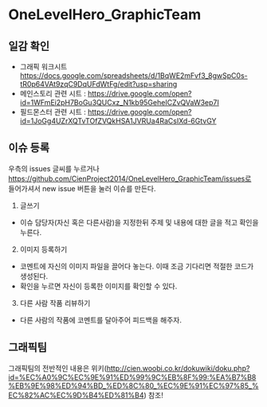OneLevelHero_GraphicTeam
========================

## 일감 확인
* 그래픽 워크시트 https://docs.google.com/spreadsheets/d/1BqWE2mFvf3_8gwSpC0s-tR0p64VAt9zqC9DqUFdWtFg/edit?usp=sharing
* 메인스토리 관련 시트 : https://drive.google.com/open?id=1WFmEi2pH7BoGu3QUCxz_N1kb95GeheICZvQVaW3ep7I
* 필드몬스터 관련 시트 : https://drive.google.com/open?id=1JoGg4UZrXQTvTOfZVQkHSA1JVRUa4RaCsIXd-6GtvGY

## 이슈 등록
우측의 issues 글씨를 누르거나 https://github.com/CienProject2014/OneLevelHero_GraphicTeam/issues로 들어가셔서
new issue 버튼을 눌러 이슈를 만든다.

1. 글쓰기
  * 이슈 담당자(자신 혹은 다른사람)을 지정한뒤 주제 및 내용에 대한 글을 적고 확인을 누른다.

2. 이미지 등록하기
  * 코멘트에 자신의 이미지 파일을 끌어다 놓는다. 이때 조금 기다리면 적절한 코드가 생성된다.
  * 확인을 누르면 자신이 등록한 이미지를 확인할 수 있다.

3. 다른 사람 작품 리뷰하기
  * 다른 사람의 작품에 코멘트를 달아주어 피드백을 해주자.

## 그래픽팀
그래픽팀의 전반적인 내용은 위키(http://cien.woobi.co.kr/dokuwiki/doku.php?id=%EC%A0%9C%EC%9E%91%ED%99%9C%EB%8F%99:%EA%B7%B8%EB%9E%98%ED%94%BD_%ED%8C%80_%EC%9E%91%EC%97%85_%EC%82%AC%EC%9D%B4%ED%81%B4) 참조!

